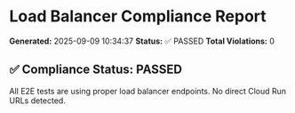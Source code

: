 # Load Balancer Compliance Report

**Generated:** 2025-09-09 10:34:37
**Status:** ✅ PASSED
**Total Violations:** 0

## ✅ Compliance Status: PASSED

All E2E tests are using proper load balancer endpoints.
No direct Cloud Run URLs detected.

